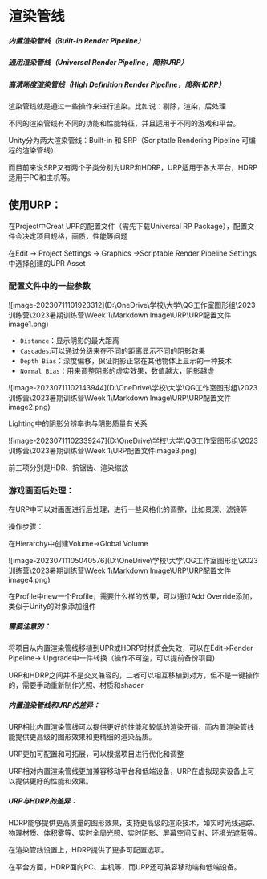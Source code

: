 # 渲染管线

##### 内置渲染管线（Built-in Render Pipeline）

##### 通用渲染管线（Universal Render Pipeline，简称URP）

##### 高清晰度渲染管线（High Definition Render Pipeline，简称HDRP）

渲染管线就是通过一些操作来进行渲染。比如说：剔除，渲染，后处理

不同的渲染管线有不同的功能和性能特征，并且适用于不同的游戏和平台。

Unity分为两大渲染管线：Built-in 和 SRP（Scriptatle Rendering Pipeline 可编程的渲染管线）

而目前来说SRP又有两个子类分别为URP和HDRP，URP适用于各大平台，HDRP适用于PC和主机等。



## 使用URP：

在Project中Creat UPR的配置文件（需先下载Universal RP Package），配置文件会决定项目规格，画质，性能等问题

在Edit -> Project Settings -> Graphics ->Scriptable  Render Pipeline Settings中选择创建的UPR Asset

### 配置文件中的一些参数

![image-20230711101923312](D:\OneDrive\学校\大学\QG工作室图形组\2023训练营\2023暑期训练营\Week 1\Markdown Image\URP\URP配置文件image1.png)

- `Distance`：显示阴影的最大距离
- `Cascades`:可以通过分级来在不同的距离显示不同的阴影效果
- `Depth Bias`：深度偏移，保证阴影正常在其他物体上显示的一种技术
- `Normal Bias`：用来调整阴影的虚实效果，数值越大，阴影越虚

![image-20230711102143944](D:\OneDrive\学校\大学\QG工作室图形组\2023训练营\2023暑期训练营\Week 1\Markdown Image\URP\URP配置文件image2.png)

Lighting中的阴影分辨率也与阴影质量有关系

![image-20230711102339247](D:\OneDrive\学校\大学\QG工作室图形组\2023训练营\2023暑期训练营\Week 1\URP配置文件image3.png)

前三项分别是HDR、抗锯齿、渲染缩放

### 游戏画面后处理：

在URP中可以对画面进行后处理，进行一些风格化的调整，比如景深、滤镜等

操作步骤：

在Hierarchy中创建Volume->Global Volume

![image-20230711105040576](D:\OneDrive\学校\大学\QG工作室图形组\2023训练营\2023暑期训练营\Week 1\Markdown Image\URP\URP配置文件image4.png)

在Profile中new一个Profile，需要什么样的效果，可以通过Add Override添加，类似于Unity的对象添加组件

##### 需要注意的：

将项目从内置渲染管线移植到UPR或HDRP时材质会失效，可以在Edit->Render Pipeline-> Upgrade中一件转换（操作不可逆，可以提前备份项目)

URP和HDRP之间并不是交叉兼容的，二者可以相互移植到对方，但不是一键操作的，需要手动重新制作光照、材质和shader



##### 内置渲染管线和URP的差异：

URP相比内置渲染管线可以提供更好的性能和较低的渲染开销，而内置渲染管线能提供更高级的图形效果和更精细的渲染品质。

URP更加可配置和可拓展，可以根据项目进行优化和调整

URP相对内置渲染管线更加兼容移动平台和低端设备，URP在虚拟现实设备上可以提供更好的性能和效果。

##### URP与HDRP的差异：

HDRP能够提供更高质量的图形效果，支持更高级的渲染技术，如实时光线追踪、物理材质、体积雾等、实时全局光照、实时阴影、屏幕空间反射、环境光遮蔽等。

在渲染管线设置上，HDRP提供了更多可配置选项。

在平台方面，HDRP面向PC、主机等，而URP还可兼容移动端和低端设备。